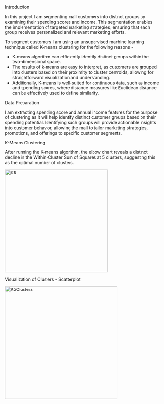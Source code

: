 Introduction

In this project I am segmenting mall customers into distinct groups by examining their spending scores and income. 
This segmentation enables the implementation of targeted marketing strategies, ensuring that each group receives personalized and relevant marketing efforts.

To segment customers I am using an unsupervised machine learning technique called K-means clustering for the following reasons -
- K-means algorithm can efficiently identify distinct groups within the two-dimensional space. 
- The results of k-means are easy to interpret, as customers are grouped into clusters based on their proximity to cluster centroids, allowing for straightforward visualization and understanding.
- Additionally, K-means is well-suited for continuous data, such as income and spending scores, where distance measures like Euclidean distance can be effectively used to define similarity.

Data Preparation 

I am extracting spending score and annual income features for the purpose of clustering as it will help identify distinct customer groups based on their spending potential. 
Identifying such groups will provide actionable insights into customer behavior, allowing the mall to tailor marketing strategies, promotions, and offerings to specific customer segments.

K-Means Clustering 

After running the K-means algorithm, the elbow chart reveals a distinct decline in the Within-Cluster Sum of Squares at 5 clusters, 
suggesting this as the optimal number of clusters.

<img width="335" alt="K5" src="https://github.com/user-attachments/assets/414f3c7f-c68c-43c2-b5ff-314bf75db7d0">

Visualization of Clusters - Scatterplot

<img width="367" alt="K5Clusters" src="https://github.com/user-attachments/assets/3b917fb3-7f07-42b8-8faa-defe2e60d6cb">










